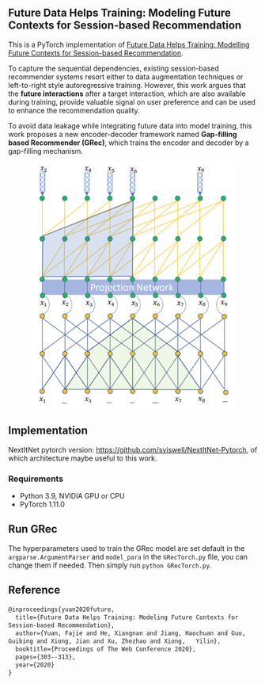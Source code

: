 ## Future Data Helps Training: Modeling Future Contexts for Session-based Recommendation
This is a PyTorch implementation of [Future Data Helps Training: Modelling Future Contexts for Session-based Recommendation](https://arxiv.org/pdf/1906.04473.pdf).

To capture the sequential dependencies, existing session-based recommender systems resort either to data augmentation techniques or left-to-right style autoregressive training. However, this work argues that the **future interactions** after a target interaction, which are also available during training, provide valuable signal on user preference and can be used to enhance the recommendation quality. 

To avoid data leakage while integrating future data into model training, this work proposes a new encoder-decoder framework named **Gap-filling based Recommender (GRec)**, which trains the encoder and decoder by a gap-filling mechanism.

<div align=center> <img src="picture/architechture.png" height="500" div align=center> </div>


## Implementation
NextItNet pytorch version: https://github.com/syiswell/NextItNet-Pytorch, of which architecture maybe useful to this work.

### Requirements
- Python 3.9, NVIDIA GPU or CPU
- PyTorch 1.11.0


## Run GRec
The hyperparameters used to train the GRec model are set default in the `argparse.ArgumentParser` and `model_para` in the `GRecTorch.py` file, you can change them if needed. Then simply run `python GRecTorch.py`.


## Reference
    @inproceedings{yuan2020future,
      title={Future Data Helps Training: Modeling Future Contexts for Session-based Recommendation},
      author={Yuan, Fajie and He, Xiangnan and Jiang, Haochuan and Guo, Guibing and Xiong, Jian and Xu, Zhezhao and Xiong,   Yilin},
      booktitle={Proceedings of The Web Conference 2020},
      pages={303--313},
      year={2020}
    }



